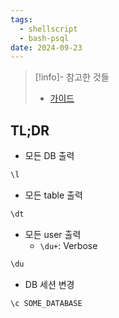 ```yaml
---
tags:
  - shellscript
  - bash-psql
date: 2024-09-23
---
```

> [!info]- 참고한 것들
> - [가이드](https://www.postgresqltutorial.com/postgresql-administration/postgresql-show-tables/)

## TL;DR

- 모든 DB 출력

```bash
\l
```

- 모든 table 출력

```bash
\dt
```

- 모든 user 출력
	- `\du+`: Verbose

```bash
\du
```

- DB 세션 변경

```bash
\c SOME_DATABASE
```
